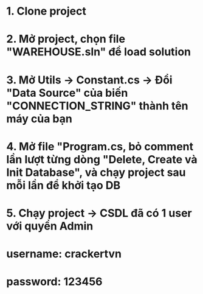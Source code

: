 # 1. Clone project
# 2. Mở project, chọn file "WAREHOUSE.sln" để load solution
# 3. Mở Utils -> Constant.cs -> Đổi "Data Source" của biến "CONNECTION_STRING" thành tên máy của bạn
# 4. Mở file "Program.cs, bỏ comment lần lượt từng dòng "Delete, Create và Init Database", và chạy project sau mỗi lần để khởi tạo DB
# 5. Chạy project -> CSDL đã có 1 user với quyền Admin
# username: crackertvn
# password: 123456
